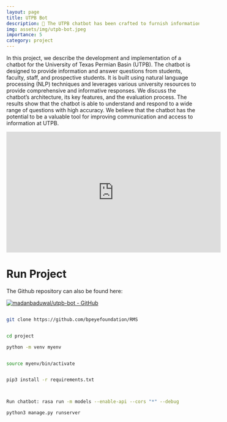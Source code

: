 ```yaml
---
layout: page
title: UTPB Bot
description: 🤖 The UTPB chatbot has been crafted to furnish information and address inquiries from students, faculty, staff, as well as prospective students.
img: assets/img/utpb-bot.jpeg
importance: 5
category: project
---
```




In this project, we describe the development and implementation of a chatbot for the University of Texas Permian
Basin (UTPB). The chatbot is designed to provide information and answer questions from students, faculty, staff,
and prospective students. It is built using natural language processing (NLP) techniques and leverages various
university resources to provide comprehensive and informative responses. We discuss the chatbot’s architecture,
its key features, and the evaluation process. The results show that the chatbot is able to understand and respond
to a wide range of questions with high accuracy. We believe that the chatbot has the potential to be a valuable tool
for improving communication and access to information at UTPB.


<div class="row mt-1">
    <div class="col-12 mt-1">
        <div class="embed-responsive embed-responsive-16by9">
            <iframe width="560" height="315" src="https://www.youtube.com/embed/hGbMkMOOMgE?si=c6HFgXEBfg5XWo-E" title="YouTube video player" frameborder="0" allow="accelerometer; autoplay; clipboard-write; encrypted-media; gyroscope; picture-in-picture; web-share" allowfullscreen></iframe>
        </div>
    </div>
</div>



# Run Project 

The Github repository can also be found here:

[![madanbaduwal/utpb-bot - GitHub](https://gh-card.dev/repos/madanbaduwal/utpb-bot.svg)](https://github.com/madanbaduwal/utpb-bot)
```bash

git clone https://github.com/bpeyefoundation/RMS


cd project

python -m venv myenv


source myenv/bin/activate


pip3 install -r requirements.txt



Run chatbot: rasa run -m models --enable-api --cors "*" --debug

python3 manage.py runserver


```


